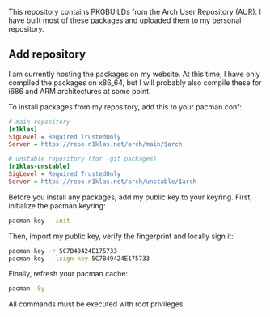 This repository contains PKGBUILDs from the Arch User Repository
(AUR). I have built most of these packages and uploaded them to
my personal repository.

## Add repository
I am currently hosting the packages on my website. At this time,
I have only compiled the packages on x86_64, but I will probably
also compile these for i686 and ARM architectures at some point.

To install packages from my repository, add this to your pacman.conf:

```INI
# main repository
[n1klas]
SigLevel = Required TrustedOnly
Server = https://repo.n1klas.net/arch/main/$arch

# unstable repository (for -git packages)
[n1klas-unstable]
SigLevel = Required TrustedOnly
Server = https://repo.n1klas.net/arch/unstable/$arch
```

Before you install any packages, add my public key to your keyring.
First, initialize the pacman keyring:

```bash
pacman-key --init
```

Then, import my public key, verify the fingerprint and locally sign it:

```bash
pacman-key -r 5C7B49424E175733
pacman-key --lsign-key 5C7B49424E175733
```

Finally, refresh your pacman cache:

```bash
pacman -Sy
```

All commands must be executed with root privileges.
